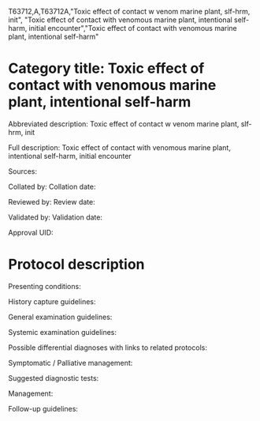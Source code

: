 T63712,A,T63712A,"Toxic effect of contact w venom marine plant, slf-hrm, init", "Toxic effect of contact with venomous marine plant, intentional self-harm, initial encounter","Toxic effect of contact with venomous marine plant, intentional self-harm"
# Category title: Toxic effect of contact with venomous marine plant, intentional self-harm

Abbreviated description: Toxic effect of contact w venom marine plant, slf-hrm, init

Full description: Toxic effect of contact with venomous marine plant, intentional self-harm, initial encounter

Sources:

Collated by:
Collation date:

Reviewed by:
Review date:

Validated by:
Validation date:

Approval UID:

# Protocol description

Presenting conditions:

History capture guidelines:

General examination guidelines:

Systemic examination guidelines:

Possible differential diagnoses with links to related protocols:

Symptomatic / Palliative management:

Suggested diagnostic tests:

Management:

Follow-up guidelines:
